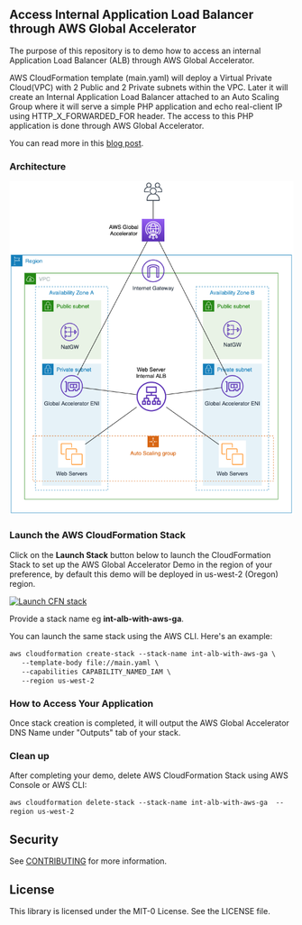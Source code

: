## Access Internal Application Load Balancer through AWS Global Accelerator
The purpose of this repository is to demo how to access an internal Application Load Balancer (ALB) through AWS Global Accelerator.

AWS CloudFormation template (main.yaml) will deploy a Virtual Private Cloud(VPC) with 2 Public and 2 Private subnets within the VPC. Later it will create an Internal Application Load Balancer attached to an Auto Scaling Group where it will serve a simple PHP application and echo real-client IP using HTTP_X_FORWARDED_FOR header. The access to this PHP application is done through AWS Global Accelerator.

You can read more in this [blog post](https://aws.amazon.com/blogs/networking-and-content-delivery/accessing-private-application-load-balancers-and-instances-through-aws-global-accelerator/).

### Architecture
![int-alb-with-aws-ga](diagram/diagram.png)

###  Launch the AWS CloudFormation Stack

Click on the **Launch Stack** button below to launch the CloudFormation Stack to set up the AWS Global Accelerator Demo in the region of your preference, by default this demo will be deployed in us-west-2 (Oregon) region.

[![Launch CFN stack](https://s3.amazonaws.com/cloudformation-examples/cloudformation-launch-stack.png)](https://us-west-2.console.aws.amazon.com/cloudformation/home?region=us-west-2#/stacks/quickcreate?templateUrl=https%3A%2F%2Faws-global-accelerator-with-internal-alb-demo.s3-us-west-2.amazonaws.com%2Fmain.yml&stackName=int-alb-with-aws-ga)

Provide a stack name eg **int-alb-with-aws-ga**.

You can launch the same stack using the AWS CLI. Here's an example:

```
aws cloudformation create-stack --stack-name int-alb-with-aws-ga \
   --template-body file://main.yaml \
   --capabilities CAPABILITY_NAMED_IAM \
   --region us-west-2
```
### How to Access Your Application
Once stack creation is completed, it will output the AWS Global Accelerator DNS Name under "Outputs" tab of your stack. 

###  Clean up
After completing your demo, delete AWS CloudFormation Stack using AWS Console or AWS CLI:
```
aws cloudformation delete-stack --stack-name int-alb-with-aws-ga  --region us-west-2
```

## Security

See [CONTRIBUTING](CONTRIBUTING.md#security-issue-notifications) for more information.

## License

This library is licensed under the MIT-0 License. See the LICENSE file.
